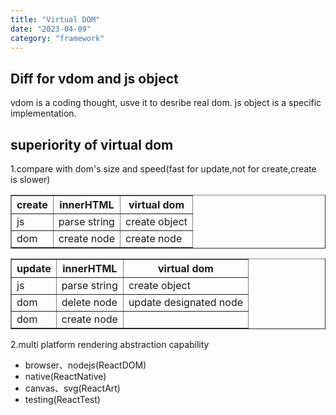 ```yaml
---
title: "Virtual DOM"
date: "2023-04-09"
category: "framework"
---
```


## Diff for vdom and js object

vdom is a coding thought, usve it to desribe real dom. js object is a specific implementation.

## superiority of virtual dom 

1.compare with dom's size and speed(fast for update,not for create,create is slower)
<table border=1>
    <thead>
        <th>create</th>
        <th>innerHTML</th>
        <th>virtual dom</th>
    </thead>
    <tbody>
        <tr>
            <td>js</td>
            <td>parse string</td>
            <td>create object</td>
        </tr>
        <tr>
            <td>dom</td>
            <td>create node</td>
            <td>create node</td>
        </tr>
    </tbody>
</table>
<table border=1>
    <thead>
        <th>update</th>
        <th>innerHTML</th>
        <th>virtual dom</th>
    </thead>
    <tbody>
        <tr>
            <td>js</td>
            <td>parse string</td>
            <td>create object</td>
        </tr>
        <tr>
            <td>dom</td>
            <td>delete node</td>
            <td>update designated node</td>
        </tr>
          <tr>
            <td>dom</td>
            <td>create node</td>
            <td></td>
        </tr>
    </tbody>
</table>

2.multi platform rendering abstraction capability          
- browser、nodejs(ReactDOM)         
- native(ReactNative)   
- canvas、svg(ReactArt)
- testing(ReactTest)